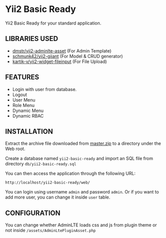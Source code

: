 Yii2 Basic Ready
============================

Yii2 Basic Ready for your standard application.

LIBRARIES USED
--------------
	
- [dmstr/yii2-adminlte-asset](https://github.com/dmstr/yii2-adminlte-asset) (For Admin Template)
- [schmunk42/yii2-giiant](https://github.com/schmunk42/yii2-giiant) (For Model & CRUD generator)
- [kartik-v/yii2-widget-fileinput](https://github.com/kartik-v/yii2-widget-fileinput) (For File Upload)
	
FEATURES
--------
- Login with user from database.
- Logout
- User Menu
- Role Menu
- Dynamic Menu
- Dynamic RBAC


INSTALLATION
------------

Extract the archive file downloaded from [master.zip](https://github.com/febfeb/yii2-ready-basic/archive/master.zip) to a directory under the Web root.

Create a database named `yii2-basic-ready` and import an SQL file from directory `db/yii2-basic-ready.sql`

You can then access the application through the following URL:

~~~
http://localhost/yii2-basic-ready/web/
~~~

You can login using username `admin` and password `admin`. Or if you want to add more user, you can change it inside `user` table.

CONFIGURATION
----
You can change whether AdminLTE loads css and js from plugin theme or not inside `/assets/AdminLtePluginAsset.php`